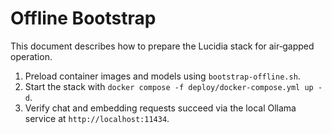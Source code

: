 # Offline Bootstrap

This document describes how to prepare the Lucidia stack for air‑gapped operation.

1. Preload container images and models using `bootstrap-offline.sh`.
2. Start the stack with `docker compose -f deploy/docker-compose.yml up -d`.
3. Verify chat and embedding requests succeed via the local Ollama service at `http://localhost:11434`.
